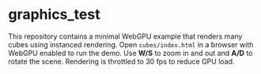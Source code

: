 # graphics_test

This repository contains a minimal WebGPU example that renders many cubes using
instanced rendering. Open `cubes/index.html` in a browser with WebGPU enabled to
run the demo. Use **W/S** to zoom in and out and **A/D** to rotate the scene.
Rendering is throttled to 30&nbsp;fps to reduce GPU load.

